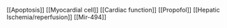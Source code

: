 [[Apoptosis]]
[[Myocardial cell]]
[[Cardiac function]]
[[Propofol]]
[[Hepatic Ischemia/reperfusion]]
[[Mir-494]]
